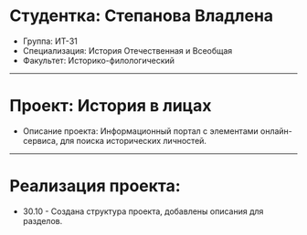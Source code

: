 # Студентка: Степанова Владлена
- Группа: ИТ-31
- Специализация: История Отечественная и Всеобщая
- Факультет: Историко-филологический
- - -
# Проект: История в лицах
- Описание проекта: Информационный портал с элементами онлайн-сервиса, для поиска исторических личностей.
- - -
# Реализация проекта: 
- 30.10 - Создана структура проекта, добавлены описания для разделов.